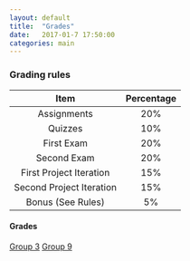```yaml
---
layout: default
title:  "Grades"
date:   2017-01-7 17:50:00
categories: main
---
```


### Grading rules

|Item|Percentage|
|:---:|:---:|
|Assignments|20%|
|Quizzes|10%|
|First Exam|20%|
|Second Exam|20%|
|First Project Iteration|15%|
|Second Project Iteration|15%|
|Bonus (See Rules)|5%|

#### Grades

[Group 3](https://docs.google.com/spreadsheets/d/1u2y6dQFk9ZphWnegdCHpd2XuHRFq6Y6yd90zY4Q4jBU/edit?usp=sharing)
[Group 9](https://docs.google.com/spreadsheets/d/1YwTDw3iPuF_-mxemuYoNH-PD_5BVVhxFLICOI3JvdWA/edit?usp=sharing)
